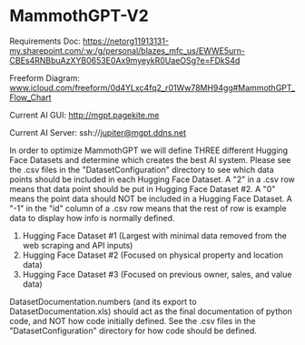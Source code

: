 # MammothGPT-V2

Requirements Doc: https://netorg11913131-my.sharepoint.com/:w:/g/personal/blazes_mfc_us/EWWE5urn-CBEs4RNBbuAzXYB0653E0Ax9myeykR0UaeOSg?e=FDkS4d

Freeform Diagram: www.icloud.com/freeform/0d4YLxc4fq2_r01Ww78MH94gg#MammothGPT_Flow_Chart 

Current AI GUI: http://mgpt.pagekite.me 

Current AI Server: ssh://jupiter@mgpt.ddns.net  


In order to optimize MammothGPT we will define THREE different Hugging Face Datasets and determine which creates the best AI system. Please see the .csv files in the "DatasetConfiguration" directory to see which data points should be included in each Hugging Face Dataset. A "2" in a .csv row means that data point should be put in Hugging Face Dataset #2. A "0" means the point data should NOT be included in a Hugging Face Dataset. A "-1" in the "id" column of a .csv row means that the rest of row is example data to display how info is normally defined.  
1) Hugging Face Dataset #1 (Largest with minimal data removed from the web scraping and API inputs) 
2) Hugging Face Dataset #2 (Focused on physical property and location data)
3) Hugging Face Dataset #3 (Focused on previous owner, sales, and value data)


DatasetDocumentation.numbers (and its export to DatasetDocumentation.xls) should act as the final documentation of python code, and NOT how code initially defined. See the .csv files in the "DatasetConfiguration" directory for how code should be defined.
